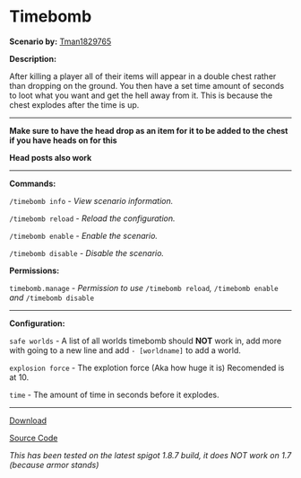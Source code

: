 # Timebomb

**Scenario by:** [Tman1829765](https://reddit.com/u/Tman1829765)

**Description:**

After killing a player all of their items will appear in a double chest rather than dropping on the ground. You then have a set time amount of seconds to loot what you want and get the hell away from it. This is because the chest explodes after the time is up.

___

**Make sure to have the head drop as an item for it to be added to the chest if you have heads on for this**

**Head posts also work**

___

**Commands:**

`/timebomb info` - *View scenario information.*

`/timebomb reload` - *Reload the configuration.*

`/timebomb enable` - *Enable the scenario.*

`/timebomb disable` - *Disable the scenario.*

**Permissions:**

`timebomb.manage` - *Permission to use* `/timebomb reload`*,* `/timebomb enable` *and* `/timebomb disable`

___

**Configuration:**

`safe worlds` - A list of all worlds timebomb should **NOT** work in, add more with going to a new line and add `- [worldname]` to add a world.

`explosion force` - The explotion force (Aka how huge it is) Recomended is at 10.

`time` - The amount of time in seconds before it explodes.

___

[Download](https://github.com/LeonTG77/Timebomb/releases)

[Source Code](https://github.com/LeonTG77/Timebomb)

*This has been tested on the latest spigot 1.8.7 build, it does NOT work on 1.7 (because armor stands)*

